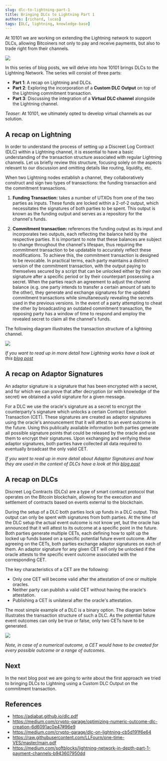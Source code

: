 ```yaml
---
slug: dlc-to-lightning-part-1
title: Bringing DLCs to Lightning Part 1
authors: [richard, lucas]
tags: [DLC, lightning, knowledge-base]
---
```


At 10101 we are working on extending the Lightning network to support DLCs, allowing Bitcoiners not only to pay and receive payments, but also to trade right from their channels.

![](/2023-06-12-bringing-dlc-to-lightning-part-1/bitcoin_struck_by_lightning.png)

In this series of blog posts, we will delve into how 10101 brings DLCs to the Lightning Network.
The series will consist of three parts:

- **Part 1**: A recap on Lightning and DLCs.
- **Part 2**: Exploring the incorporation of a **Custom DLC Output** on top of the Lightning commitment transaction.
- **Part 3**: Discussing the integration of a **Virtual DLC channel** alongside the Lightning channel.

*Teaser*: At 10101, we ultimately opted to develop virtual channels as our solution.

## A recap on Lightning

In order to understand the process of setting up a Discreet Log Contract (DLC) within a Lightning channel, it is essential to have a basic understanding of the transaction structure associated with regular Lightning channels. Let us briefly review this structure, focusing solely on the aspects relevant to our discussion and omitting details like routing, liquidity, etc.

When two Lightning nodes establish a channel, they collaboratively construct and sign two types of transactions: the funding transaction and the commitment transactions.

1. **Funding Transaction:** takes a number of UTXOs from one of the two parties as inputs.
These funds are locked within a 2-of-2 output, which necessitates the signatures of both parties to be spent.
This output is known as the funding output and serves as a repository for the channel's funds.

1. **Commitment transaction:** references the funding output as its input and incorporates two outputs, each reflecting the balance held by the respective parties.
It is important to note that these balances are subject to change throughout the channel's lifespan, thus requiring the commitment transaction to be updatable to accurately reflect these modifications.
To achieve this, the commitment transaction is designed to be revocable.
In practical terms, each party maintains a distinct version of the commitment transaction, with the output paying to themselves secured by a script that can be unlocked either by their own signature after a specific period or by their counterpart possessing a secret.
When the parties reach an agreement to adjust the channel balance (e.g. one party intends to transfer a certain amount of sats to the other), they generate and exchange signatures for the updated commitment transactions while simultaneously revealing the secrets used in the previous versions.
In the event of a party attempting to cheat the other by broadcasting an outdated commitment transaction, the opposing party has a window of time to respond and employ the revealed secret to claim all the channel's funds.

The following diagram illustrates the transaction structure of a lightning channel.

![](/2023-06-12-bringing-dlc-to-lightning-part-1/lightning_channel.png)

*If you want to read up in more detail how Lightning works have a look at this [blog post](https://medium.com/softblocks/lightning-network-in-depth-part-1-payment-channels-b943607950dd)*

## A recap on Adaptor Signatures

An adaptor signature is a signature that has been encrypted with a secret, and for which we can prove that after decryption (or with knowledge of the secret) we obtained a valid signature for a given message.

For a DLC we use the oracle's signature as a secret to encrypt the counterparty's signature which unlocks a certain Contract Execution Transaction (CET).
These signatures are created as adaptor signatures using the oracle's announcement that it will attest to an event outcome in the future.
Using this publically available information both parties generate all possible signature points that could be released by the oracle and use them to encrypt their signatures.
Upon exchanging and verifying these adaptor signatures, both parties have collected all data required to eventually broadcast the only valid CET.

*If you want to read up in more detail about Adaptor Signatures and how they are used in the context of DLCs have a look at this [blog post](https://medium.com/crypto-garage/optimizing-numeric-outcome-dlc-creation-6d6091ac0e47#96e9)*

## A recap on DLCs

Discreet Log Contracts (DLCs) are a type of smart contract protocol that operates on the Bitcoin blockchain, allowing for the execution and settlement of contracts based on events external to the blockchain.

During the setup of a DLC both parties lock up funds in a DLC output.
This output can only be spent with signatures from both parties.
At the time of the DLC setup the actual event outcome is not know yet, but the oracle has announced that it will attest to its outcome at a specific point in the future.
Both parties generate multiple CETs, each defining how to split up the locked up funds based on a specific potential future event outcome.
After agreeing on the CETs, both parties exchange adaptor signatures on each of them. An adaptor signature for any given CET will only be unlocked if the oracle attests to the specific event outcome associated with the corresponding CET.

The key characteristics of a CET are the following:

 - Only one CET will become valid after the attestation of one or multiple oracles.
 - Neither party can publish a valid CET without having the oracle's attestation.
 - Publishing a CET is unilateral after the oracle's attestation.

The most simple example of a DLC is a binary option.
The diagram below illustrates the transaction structure of such a DLC.
As the potential future event outcomes can only be true or false, only two CETs have to be generated.

![](/2023-06-12-bringing-dlc-to-lightning-part-1/binary_dlc.png)

*Note, in case of a numerical outcome, a CET would have to be created for every possible outcome or a range of outcomes.*

## Next

In the next blog post we are going to write about the first approach we tried to bringing DLCs to Lightning using a Custom DLC Output on the commitment transaction.


## References

- https://adiabat.github.io/dlc.pdf
- https://medium.com/crypto-garage/optimizing-numeric-outcome-dlc-creation-6d6091ac0e47#96e9
- https://medium.com/crypto-garage/dlc-on-lightning-cb5d191f6e64
- https://raw.githubusercontent.com/LLFourn/one-time-VES/master/main.pdf
- https://medium.com/softblocks/lightning-network-in-depth-part-1-payment-channels-b943607950dd
